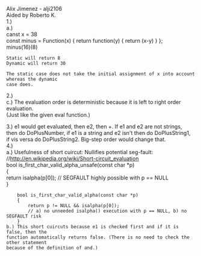 Alix Jimenez - alji2106   
Aided by Roberto K.   
1.)   
    a.)   
        canst x = 38   
        const minus = Function(x) { return function(y) { return (x-y) } };   
        minus(16)(8)   
   
    Static will return 8   
    Dynamic will return 30    
   
    The static case does not take the initial assignment of x into account whereas the dynamic   
    case does.   

2.)    
	c.) The evaluation order is deterministic because it is left to right order evaluation.   
	(Just like the given eval function.)   

3.) e1 would get evaluated, then e2, then +. If e1 and e2 are not strings,    
then do DoPlusNumber, if  e1 is a string and e2 isn't then do DoPlusString1,    
if vis versa do DoPlusString2. Big-step order would change that.    
4.)    
	a.) Usefulness of short cuircut: Nullifies potential seg-fault:   
		//http://en.wikipedia.org/wiki/Short-circuit_evaluation   
		bool is_first_char_valid_alpha_unsafe(const char *p)   
		{   
			return isalpha(p[0]); // SEGFAULT highly possible with p == NULL   
		}   

		bool is_first_char_valid_alpha(const char *p)   
		{   
			return p != NULL && isalpha(p[0]);    
			// a) no unneeded isalpha() execution with p == NULL, b) no SEGFAULT risk   
		}    
	b.) This short cuircuts because e1 is checked first and if it is false, then the    
	function automatically returns false. (There is no need to check the other statement    
	because of the definition of and.)   
	